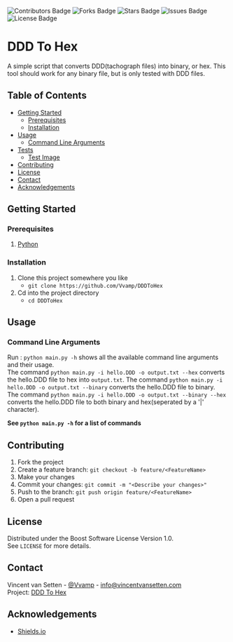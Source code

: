 <!-- Project Badges-->
![Contributors Badge](https://img.shields.io/github/contributors/Vvamp/DDDToHex.svg?)
![Forks Badge](https://img.shields.io/github/forks/Vvamp/DDDToHex.svg?)
![Stars Badge](https://img.shields.io/github/stars/Vvamp/DDDToHex.svg?)
![Issues Badge](https://img.shields.io/github/issues/Vvamp/DDDToHex.svg?)
![License Badge](https://img.shields.io/github/license/Vvamp/DDDToHex.svg?)

# DDD To Hex
A simple script that converts DDD(tachograph files) into binary, or hex. 
This tool should work for any binary file, but is only tested with DDD files.

## Table of Contents
- [Getting Started](#Getting-Started)
    - [Prerequisites](#Prerequisites)
    - [Installation]("#Installation)
- [Usage](#Usage)
    - [Command Line Arguments](#Command-Line-Arguments)
- [Tests](#Tests)
    - [Test Image](#Test-Image)
- [Contributing](#Contributing)
- [License](#License)
- [Contact](#Contact)
- [Acknowledgements](#Acknowledgements)

## Getting Started
### Prerequisites
1. [Python](https://www.python.org/)

### Installation
1. Clone this project somewhere you like
    - `git clone https://github.com/Vvamp/DDDToHex`
2. Cd into the project directory
    - `cd DDDToHex`

## Usage
### Command Line Arguments
Run : `python main.py -h` shows all the available command line arguments and their usage.  
The command `python main.py -i hello.DDD -o output.txt --hex` converts the hello.DDD file to hex into `output.txt`. 
The command `python main.py -i hello.DDD -o output.txt --binary` converts the hello.DDD file to binary. 
The command `python main.py -i hello.DDD -o output.txt --binary --hex` converts the hello.DDD file to both binary and hex(seperated by a '|' character). 

**See `python main.py -h` for a list of commands**

## Contributing
1. Fork the project
2. Create a feature branch: `git checkout -b feature/<FeatureName>`
3. Make your changes
4. Commit your changes: `git commit -m "<Describe your changes>"`
5. Push to the branch: `git push origin feature/<FeatureName>`
6. Open a pull request

## License
Distributed under the Boost Software License Version 1.0.  
See `LICENSE` for more details.

## Contact
Vincent van Setten - [@Vvamp](https://github.com/Vvamp) - [info@vincentvansetten.com](mailto:info@vincentvansetten.com)  
Project: [DDD To Hex](https://github.com/Vvamp/DDDToHex)

## Acknowledgements
- [Shields.io](https://shields.io/)
